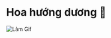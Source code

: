 # Hoa hướng dương 🌻

![Làm Gif](https://github.com/user-attachments/assets/e346b86e-436f-41d6-a496-64d7dffab151)
